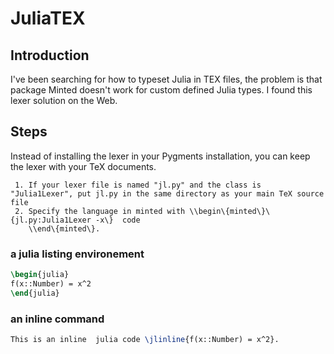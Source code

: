 # JuliaTEX
## Introduction 
I've been searching for how to typeset  Julia in TEX files, the problem is that package  Minted doesn't work for custom defined Julia types. I found this lexer solution on the Web.  
## Steps	
Instead of installing the lexer in your Pygments installation, you can keep the lexer with your TeX documents.	

	 1. If your lexer file is named "jl.py" and the class is "Julia1Lexer", put jl.py in the same directory as your main TeX source file
	 2. Specify the language in minted with \\begin\{minted\}\{jl.py:Julia1Lexer -x\}  code
	 	\\end\{minted\}.

### a julia listing  environement
```latex
\begin{julia}
f(x::Number) = x^2
\end{julia}
```
### an inline command 
```latex
This is an inline  julia code \jlinline{f(x::Number) = x^2}.
```
